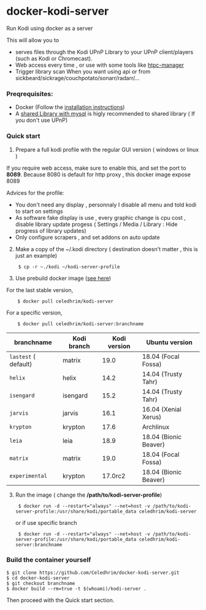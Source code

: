 # docker-kodi-server

Run Kodi using docker as a server

This will allow you to
* serves files through the Kodi UPnP Library to your UPnP client/players (such as Kodi or Chromecast).
* Web access every time , or use with some tools like [htpc-manager](http://htpc.io/)
* Trigger library scan When you want using api or from sickbeard/sickrage/couchpotato/sonarr/radarr/...

### Preqrequisites:
* Docker (Follow the [installation instructions](https://docs.docker.com/))
* A [shared Library with mysql](https://kodi.wiki/view/MySQL) is higly recommended to shared library ( If you don't use UPnP) 

### Quick start

1. Prepare a full kodi profile with the regular GUI version ( windows or linux )

If you require web access, make sure to enable this, and set the port to **8089**.
Because 8080 is default for http proxy , this docker image expose 8089

Advices for the profile:
* You don't need any display , personnaly I disable all menu and told kodi to start on settings
* As software fake display is use , every graphic change is cpu cost , disable library update progess ( Settings / Media / Library : Hide progress of library updates)
* Only configure scrapers , and set addons on auto update

2. Make a copy of the ~/.kodi directory ( destination  doesn't matter , this is just an example)

        $ cp -r ~./kodi ~/kodi-server-profile

2. Use prebuild docker image ([see here](https://hub.docker.com/r/celedhrim/kodi-server/))

  For the last stable version,

        $ docker pull celedhrim/kodi-server

  For a specific version,

        $ docker pull celedhrim/kodi-server:branchname


  | branchname           | Kodi branch | Kodi version | Ubuntu version       |
  |----------------------|-------------|--------------|----------------------|
  | `lastest` ( default) | matrix      | 19.0         | 18.04 (Focal Fossa)  |
  | `helix`              | helix       | 14.2         | 14.04 (Trusty Tahr)  |
  | `isengard`           | isengard    | 15.2         | 14.04 (Trusty Tahr)  |
  | `jarvis`             | jarvis      | 16.1         | 16.04 (Xenial Xerus) |
  | `krypton`            | krypton     | 17.6         | Archlinux            |
  | `leia`               | leia        | 18.9         | 18.04 (Bionic Beaver)|
  | `matrix`             | matrix      | 19.0         | 18.04 (Focal Fossa)  |
  | `experimental`       | krypton     | 17.0rc2      | 18.04 (Bionic Beaver)|

3. Run the image ( change the **/path/to/kodi-server-profile**)

        $ docker run -d --restart="always" --net=host -v /path/to/kodi-server-profile:/usr/share/kodi/portable_data celedhrim/kodi-server

   or if use specific branch

        $ docker run -d --restart="always" --net=host -v /path/to/kodi-server-profile:/usr/share/kodi/portable_data celedhrim/kodi-server:branchname




### Build the container yourself
    $ git clone https://github.com/Celedhrim/docker-kodi-server.git
    $ cd docker-kodi-server
    $ git checkout branchname
    $ docker build --rm=true -t $(whoami)/kodi-server .

Then proceed with the Quick start section.
